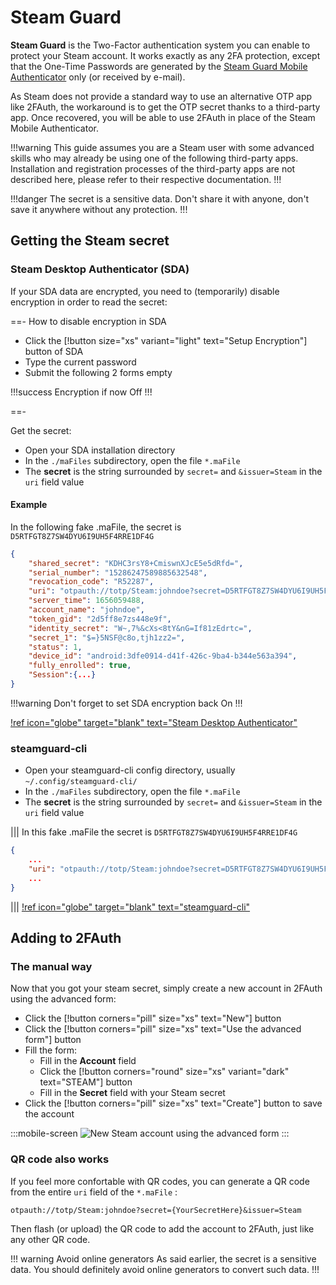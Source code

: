 # Steam Guard

__Steam Guard__ is the Two-Factor authentication system you can enable to protect your Steam account. It works exactly as any 2FA protection, except that the One-Time Passwords are generated by the [Steam Guard Mobile Authenticator](https://help.steampowered.com/faqs/view/7EFD-3CAE-64D3-1C31) only (or received by e-mail).

As Steam does not provide a standard way to use an alternative OTP app like 2FAuth, the workaround is to get the OTP secret thanks to a third-party app. Once recovered, you will be able to use 2FAuth in place of the Steam Mobile Authenticator.

!!!warning
This guide assumes you are a Steam user with some advanced skills who may already be using one of the following third-party apps. Installation and registration processes of the third-party apps are not described here, please refer to their respective documentation.
!!!

!!!danger
The secret is a sensitive data. Don't share it with anyone, don't save it anywhere without any protection.
!!!

## Getting the Steam secret

### Steam Desktop Authenticator (SDA)

If your SDA data are encrypted, you need to (temporarily) disable encryption in order to read the secret:

==- How to disable encryption in SDA

- Click the [!button size="xs" variant="light" text="Setup Encryption"] button of SDA
- Type the current password
- Submit the following 2 forms empty

!!!success
Encryption if now Off
!!!

==-

Get the secret:

- Open your SDA installation directory
- In the `./maFiles` subdirectory, open the file `*.maFile`
- The __secret__ is the string surrounded by `secret=` and `&issuer=Steam` in the `uri` field value

#### Example

In the following fake .maFile, the secret is `D5RTFGT8Z7SW4DYU6I9UH5F4RRE1DF4G`

```json !#5
{
    "shared_secret": "KDHC3rsY8+CmiswnXJcE5e5dRfd=",
    "serial_number": "15286247589885632548",
    "revocation_code": "R52287",
    "uri": "otpauth://totp/Steam:johndoe?secret=D5RTFGT8Z7SW4DYU6I9UH5F4RRE1DF4G&issuer=Steam",
    "server_time": 1656059488,
    "account_name": "johndoe",
    "token_gid": "2d5ff8e7zs448e9f",
    "identity_secret": "W~,7%&cXs<8tY&nG=If81zEdrtc=",
    "secret_1": "$=}5NSF@c8o,tjh1zz2=",
    "status": 1,
    "device_id": "android:3dfe0914-d41f-426c-9ba4-b344e563a394",
    "fully_enrolled": true,
    "Session":{...}
}
```

!!!warning
Don't forget to set SDA encryption back On
!!!

[!ref icon="globe" target="blank" text="Steam Desktop Authenticator"](https://github.com/Jessecar96/SteamDesktopAuthenticator)

### steamguard-cli

- Open your steamguard-cli config directory, usually `~/.config/steamguard-cli/`
- In the `./maFiles` subdirectory, open the file `*.maFile`
- The __secret__ is the string surrounded by `secret=` and `&issuer=Steam` in the `uri` field value

||| In this fake .maFile the secret is `D5RTFGT8Z7SW4DYU6I9UH5F4RRE1DF4G`

```json !#
{
    ...
    "uri": "otpauth://totp/Steam:johndoe?secret=D5RTFGT8Z7SW4DYU6I9UH5F4RRE1DF4G&issuer=Steam",
    ...
}
```

|||
[!ref icon="globe" target="blank" text="steamguard-cli"](https://github.com/dyc3/steamguard-cli)

## Adding to 2FAuth

### The manual way

Now that you got your steam secret, simply create a new account in 2FAuth using the advanced form:

- Click the [!button corners="pill" size="xs" text="New"] button
- Click the [!button corners="pill" size="xs" text="Use the advanced form"] button
- Fill the form:
  - Fill in the __Account__ field
  - Click the [!button corners="round" size="xs" variant="dark" text="STEAM"] button
  - Fill in the __Secret__ field with your Steam secret
- Click the [!button corners="pill" size="xs" text="Create"] button to save the account

:::mobile-screen
![New Steam account using the advanced form](/static/steam_advanced_form.png)
:::

### QR code also works

If you feel more confortable with QR codes, you can generate a QR code from the entire `uri` field of the `*.maFile` :

```txt !#
otpauth://totp/Steam:johndoe?secret={YourSecretHere}&issuer=Steam
```

Then flash (or upload) the QR code to add the account to 2FAuth, just like any other QR code.

!!! warning Avoid online generators
As said earlier, the secret is a sensitive data. You should definitely avoid online generators to convert such data.
!!!
